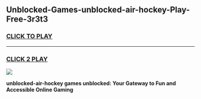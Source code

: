 
## Unblocked-Games-unblocked-air-hockey-Play-Free-3r3t3
<h3>
<a href="https://premium76.site?title=unblocked-air-hockey&ref=18A1">CLICK TO PLAY</a></h3>
<hr>

<h3>
<a href="https://premium76.site?title=unblocked-air-hockey&ref=18A1">CLICK 2 PLAY</a>
  
</h3>

<a href="https://premium76.site?title=unblocked-air-hockey&ref=18A1"><img src="https://clearcache.store/games.png"></a>


**unblocked-air-hockey games unblocked: Your Gateway to Fun and Accessible Online Gaming**
